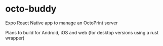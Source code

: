 # octo-buddy

Expo React Native app to manage an OctoPrint server

Plans to build for Android, iOS and web (for desktop versions using a rust wrapper)

